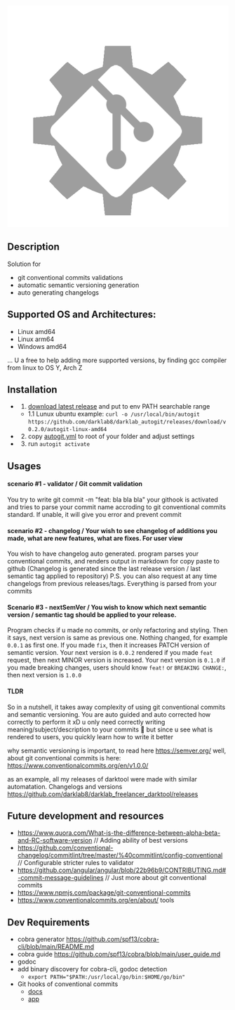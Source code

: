 <p align="center">
  <img src="assets/logo.png" />
</p>

## Description

Solution for

- git conventional commits validations
- automatic semantic versioning generation
- auto generating changelogs

## Supported OS and Architectures:

- Linux amd64
- Linux arm64
- Windows amd64

... U a free to help adding more supported versions, by finding gcc compiler from linux to OS Y, Arch Z

## Installation

- 1. [download latest release](https://github.com/darklab8/darklab_autogit/releases) and put to env PATH searchable range

  - 1.1 Lunux ubuntu example: `curl -o /usr/local/bin/autogit https://github.com/darklab8/darklab_autogit/releases/download/v0.2.0/autogit-linux-amd64`
- 2. copy [autogit.yml](https://github.com/darklab8/darklab_autogit/blob/master/autogit.yml) to root of your folder and adjust settings
- 3. run `autogit activate`

## Usages

#### scenario #1 - validator / Git commit validation

You try to write git commit -m "feat: bla bla bla"
your githook is activated and tries to parse your commit name accroding to git conventional commits standard. If unable, it will give you error and prevent commit

#### scenario #2 - changelog / Your wish to see changelog of additions you made, what are new features, what are fixes. For user view

You wish to have changelog auto generated.
program parses your conventional commits, and renders output in markdown for copy paste to github
(Changelog is generated since the last release version / last semantic tag applied to repository)
P.S. you can also request at any time changelogs from previous releases/tags. Everything is parsed from your commits

#### Scenario #3 - nextSemVer / You wish to know which next semantic version / semantic tag should be applied to your release.

Program checks if u made no commits, or only refactoring and styling. Then it says, next version is same as previous one. Nothing changed, for example `0.0.1` as first one.
If you made `fix`, then it increases PATCH version of semantic version. Your next version is `0.0.2` rendered
if you made `feat` request, then next MINOR version is increased. Your next version is `0.1.0`
if you made breaking changes, users should know `feat!` or `BREAKING CHANGE:`, then next version is `1.0.0`

#### TLDR

So in a nutshell, it takes away complexity of using git conventional commits and semantic versioning. You are auto guided and auto corrected how correctly to perform it xD
u only need correctly writing meaning/subject/description to your commits 🙂 but since u see what is rendered to users, you quickly learn how to write it better

why semantic versioning is important, to read here https://semver.org/
well, about git conventional commits is here: https://www.conventionalcommits.org/en/v1.0.0/

as an example, all my releases of darktool were made with similar automatation.
Changelogs and versions https://github.com/darklab8/darklab_freelancer_darktool/releases

## Future development and resources

- https://www.quora.com/What-is-the-difference-between-alpha-beta-and-RC-software-version // Adding ability of best versions
- https://github.com/conventional-changelog/commitlint/tree/master/%40commitlint/config-conventional // Configurable stricter rules to validator
- https://github.com/angular/angular/blob/22b96b9/CONTRIBUTING.md#-commit-message-guidelines // Just more about git conventional commits
- https://www.npmjs.com/package/git-conventional-commits
- https://www.conventionalcommits.org/en/about/ tools

## Dev Requirements

- cobra generator https://github.com/spf13/cobra-cli/blob/main/README.md
- cobra guide https://github.com/spf13/cobra/blob/main/user_guide.md
- godoc
- add binary discovery for cobra-cli, godoc detection
  - `export PATH="$PATH:/usr/local/go/bin:$HOME/go/bin"`
- Git hooks of conventional commits
  - [docs](https://gist.github.com/qoomon/5dfcdf8eec66a051ecd85625518cfd13)
  - [app](https://www.npmjs.com/package/git-conventional-commits)
